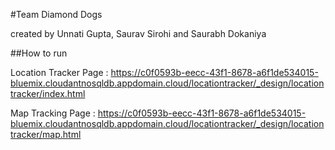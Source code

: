 #Team Diamond Dogs

created by Unnati Gupta, Saurav Sirohi and Saurabh Dokaniya

##How to run

Location Tracker Page : https://c0f0593b-eecc-43f1-8678-a6f1de534015-bluemix.cloudantnosqldb.appdomain.cloud/locationtracker/_design/locationtracker/index.html


Map Tracking Page : https://c0f0593b-eecc-43f1-8678-a6f1de534015-bluemix.cloudantnosqldb.appdomain.cloud/locationtracker/_design/locationtracker/map.html
